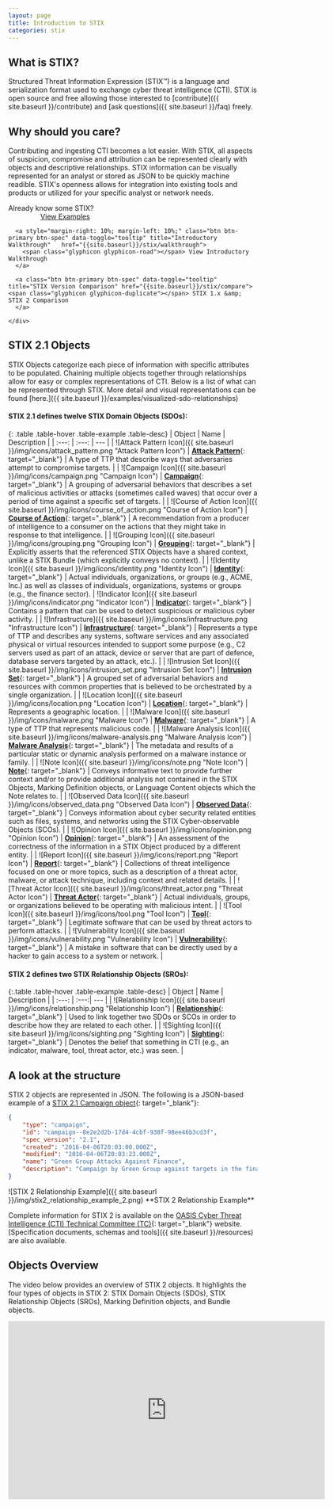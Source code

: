 ```yaml
---
layout: page
title: Introduction to STIX
categories: stix
---
```


## What is STIX?
Structured Threat Information Expression (STIX™) is a language and serialization format used to exchange cyber threat intelligence (CTI). STIX is open source and free allowing those interested to [contribute]({{ site.baseurl }}/contribute) and [ask questions]({{ site.baseurl }}/faq) freely.


## Why should you care?
Contributing and ingesting CTI becomes a lot easier. With STIX, all aspects of suspicion, compromise and attribution can be represented clearly with objects and descriptive relationships. STIX information can be visually represented for an analyst or stored as JSON to be quickly machine readible. STIX's openness allows for integration into existing tools and products or utilized for your specific analyst or network needs.

<div class="row">
  <div class="info-box pull-left med-info-box col-md-12 well">
    Already know some STIX?
    <div>
      <a style="padding: 6px 50px 6px 50px; margin-left: 3%;" class="btn btn-primary btn-spec" data-toggle="tooltip" title="Examples" href="{{site.baseurl}}/stix/examples">
        <span class="glyphicon glyphicon-education"></span> View Examples
      </a>

      <a style="margin-right: 10%; margin-left: 10%;" class="btn btn-primary btn-spec" data-toggle="tooltip" title="Introductory Walkthrough"   href="{{site.baseurl}}/stix/walkthrough">
        <span class="glyphicon glyphicon-road"></span> View Introductory Walkthrough
      </a>

      <a class="btn btn-primary btn-spec" data-toggle="tooltip" title="STIX Version Comparison" href="{{site.baseurl}}/stix/compare"><span class="glyphicon glyphicon-duplicate"></span> STIX 1.x &amp; STIX 2 Comparison
      </a>

    </div>
  </div>
</div>


## STIX 2.1 Objects
STIX Objects categorize each piece of information with specific attributes to be populated. Chaining multiple objects together through relationships allow for easy or complex representations of CTI. Below is a list of what can be represented through STIX. More detail and visual representations can be found [here.]({{ site.baseurl }}/examples/visualized-sdo-relationships)

#### STIX 2.1 defines twelve STIX Domain Objects (SDOs):

{: .table .table-hover .table-example .table-desc}
| Object | Name | Description |
| :---: | :---: | --- |
| ![Attack Pattern Icon]({{ site.baseurl }}/img/icons/attack_pattern.png "Attack Pattern Icon") | [**Attack Pattern**](https://docs.oasis-open.org/cti/stix/v2.1/csprd01/stix-v2.1-csprd01.html#_Toc16070618){: target="_blank"} | A type of TTP that describe ways that adversaries attempt to compromise targets. |
| ![Campaign Icon]({{ site.baseurl }}/img/icons/campaign.png "Campaign Icon") | [**Campaign**](https://docs.oasis-open.org/cti/stix/v2.1/csprd01/stix-v2.1-csprd01.html#_Toc16070621){: target="_blank"} |  A grouping of adversarial behaviors that describes a set of malicious activities or attacks (sometimes called waves) that occur over a period of time against a specific set of targets.  |
| ![Course of Action Icon]({{ site.baseurl }}/img/icons/course_of_action.png "Course of Action Icon") | [**Course of Action**](https://docs.oasis-open.org/cti/stix/v2.1/csprd01/stix-v2.1-csprd01.html#_Toc16070624){: target="_blank"} | A recommendation from a producer of intelligence to a consumer on the actions that they might take in response to that intelligence. |
| ![Grouping Icon]({{ site.baseurl }}/img/icons/grouping.png "Grouping Icon") | [**Grouping**](https://docs.oasis-open.org/cti/stix/v2.1/csprd01/stix-v2.1-csprd01.html#_Toc16070627){: target="_blank"} | Explicitly asserts that the referenced STIX Objects have a shared context, unlike a STIX Bundle (which explicitly conveys no context). |
| ![Identity Icon]({{ site.baseurl }}/img/icons/identity.png "Identity Icon") | [**Identity**](https://docs.oasis-open.org/cti/stix/v2.1/csprd01/stix-v2.1-csprd01.html#_Toc16070630){: target="_blank"} | Actual individuals, organizations, or groups (e.g., ACME, Inc.) as well as classes of individuals, organizations, systems or groups (e.g., the finance sector).
| ![Indicator Icon]({{ site.baseurl }}/img/icons/indicator.png "Indicator Icon") | [**Indicator**](https://docs.oasis-open.org/cti/stix/v2.1/csprd01/stix-v2.1-csprd01.html#_Toc16070633){: target="_blank"} | Contains a pattern that can be used to detect suspicious or malicious cyber activity. |
| ![Infrastructure]({{ site.baseurl }}/img/icons/infrastructure.png "Infrastructure Icon") | [**Infrastructure**](https://docs.oasis-open.org/cti/stix/v2.1/csprd01/stix-v2.1-csprd01.html#_Toc16070636){: target="_blank"} | Represents a type of TTP and describes any systems, software services and any associated physical or virtual resources intended to support some purpose (e.g., C2 servers used as part of an attack, device or server that are part of defence, database servers targeted by an attack, etc.). |
| ![Intrusion Set Icon]({{ site.baseurl }}/img/icons/intrusion_set.png "Intrusion Set Icon") | [**Intrusion Set**](https://docs.oasis-open.org/cti/stix/v2.1/csprd01/stix-v2.1-csprd01.html#_Toc16070639){: target="_blank"} | A grouped set of adversarial behaviors and resources with common properties that is believed to be orchestrated by a single organization. |
| ![Location Icon]({{ site.baseurl }}/img/icons/location.png "Location Icon") | [**Location**](https://docs.oasis-open.org/cti/stix/v2.1/csprd01/stix-v2.1-csprd01.html#_Toc16070642){: target="_blank"} | Represents a geographic location. |
| ![Malware Icon]({{ site.baseurl }}/img/icons/malware.png "Malware Icon") | [**Malware**](https://docs.oasis-open.org/cti/stix/v2.1/csprd01/stix-v2.1-csprd01.html#_Toc16070645){: target="_blank"} | A type of TTP that represents malicious code. |
| ![Malware Analysis Icon]({{ site.baseurl }}/img/icons/malware-analysis.png "Malware Analysis Icon") | [**Malware Analysis**](https://docs.oasis-open.org/cti/stix/v2.1/csprd01/stix-v2.1-csprd01.html#_Toc16070648){: target="_blank"} | The metadata and results of a particular static or dynamic analysis performed on a malware instance or family. |
| ![Note Icon]({{ site.baseurl }}/img/icons/note.png "Note Icon") | [**Note**](https://docs.oasis-open.org/cti/stix/v2.1/csprd01/stix-v2.1-csprd01.html#_Toc16070651){: target="_blank"} | Conveys informative text to provide further context and/or to provide additional analysis not contained in the STIX Objects, Marking Definition objects, or Language Content objects which the Note relates to. |
| ![Observed Data Icon]({{ site.baseurl }}/img/icons/observed_data.png "Observed Data Icon") | [**Observed Data**](https://docs.oasis-open.org/cti/stix/v2.1/csprd01/stix-v2.1-csprd01.html#_Toc16070654){: target="_blank"} | Conveys information about cyber security related entities such as files, systems, and networks using the STIX Cyber-observable Objects (SCOs). |
| ![Opinion Icon]({{ site.baseurl }}/img/icons/opinion.png "Opinion Icon") | [**Opinion**](https://docs.oasis-open.org/cti/stix/v2.1/csprd01/stix-v2.1-csprd01.html#_Toc16070657){: target="_blank"} | An assessment of the correctness of the information in a STIX Object produced by a different entity. |
| ![Report Icon]({{ site.baseurl }}/img/icons/report.png "Report Icon") | [**Report**](https://docs.oasis-open.org/cti/stix/v2.1/csprd01/stix-v2.1-csprd01.html#_Toc16070660){: target="_blank"} | Collections of threat intelligence focused on one or more topics, such as a description of a threat actor, malware, or attack technique, including context and related details. |
| ![Threat Actor Icon]({{ site.baseurl }}/img/icons/threat_actor.png "Threat Actor Icon") | [**Threat Actor**](https://docs.oasis-open.org/cti/stix/v2.1/csprd01/stix-v2.1-csprd01.html#_Toc16070663){: target="_blank"} | Actual individuals, groups, or organizations believed to be operating with malicious intent. |
| ![Tool Icon]({{ site.baseurl }}/img/icons/tool.png "Tool Icon") | [**Tool**](https://docs.oasis-open.org/cti/stix/v2.1/csprd01/stix-v2.1-csprd01.html#_Toc16070666){: target="_blank"} | Legitimate software that can be used by threat actors to perform attacks. |
| ![Vulnerability Icon]({{ site.baseurl }}/img/icons/vulnerability.png "Vulnerability Icon") | [**Vulnerability**](https://docs.oasis-open.org/cti/stix/v2.1/csprd01/stix-v2.1-csprd01.html#_Toc16070669){: target="_blank"} | A mistake in software that can be directly used by a hacker to gain access to a system or network. |

#### STIX 2 defines two STIX Relationship Objects (SROs):

{:.table .table-hover .table-example .table-desc}
| Object | Name | Description |
| :---: | :---:| --- |
| ![Relationship Icon]({{ site.baseurl }}/img/icons/relationship.png "Relationship Icon") | [**Relationship**](https://docs.oasis-open.org/cti/stix/v2.1/csprd01/stix-v2.1-csprd01.html#_Toc16070673){: target="_blank"} | Used to link together two SDOs or SCOs in order to describe how they are related to each other. |
| ![Sighting Icon]({{ site.baseurl }}/img/icons/sighting.png "Sighting Icon") | [**Sighting**](https://docs.oasis-open.org/cti/stix/v2.1/csprd01/stix-v2.1-csprd01.html#_Toc16070677){: target="_blank"} | Denotes the belief that something in CTI (e.g., an indicator, malware, tool, threat actor, etc.) was seen.  |


## A look at the structure

STIX 2 objects are represented in JSON. The following is a JSON-based example of a [STIX 2.1 Campaign object](https://docs.oasis-open.org/cti/stix/v2.1/csprd01/stix-v2.1-csprd01.html#_Toc16070621){: target="_blank"}:

```json
{
    "type": "campaign",
    "id": "campaign--8e2e2d2b-17d4-4cbf-938f-98ee46b3cd3f",
    "spec_version": "2.1",
    "created": "2016-04-06T20:03:00.000Z",
    "modified": "2016-04-06T20:03:23.000Z",
    "name": "Green Group Attacks Against Finance",
    "description": "Campaign by Green Group against targets in the financial services sector."
}
```

<div class="pull-right text-center about-fig" markdown="span">
![STIX 2 Relationship Example]({{ site.baseurl }}/img/stix2_relationship_example_2.png)
**STIX 2 Relationship Example**
</div>

Complete information for STIX 2 is available on the [OASIS Cyber Threat Intelligence (CTI) Technical Committee (TC)](https://www.oasis-open.org/committees/tc_home.php?wg_abbrev=cti){: target="_blank"} website. [Specification documents, schemas and tools]({{ site.baseurl }}/resources) are also available.


Objects Overview
----------------

The video below provides an overview of STIX 2 objects. It highlights the four types of objects in STIX 2: STIX Domain Objects (SDOs), STIX Relationship Objects (SROs), Marking Definition objects, and Bundle objects.

<div class="video-wrapper">
    <div class="video-container">
        <iframe src="https://www.youtube.com/embed/iAnd3rApMcA?ecver=2" width="640" height="360" frameborder="0"></iframe>
    </div>
    <!-- /video --><br><br>
</div>
<!-- /video-wrapper -->
